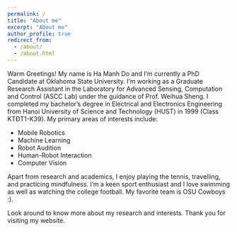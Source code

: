 ```yaml
---
permalink: /
title: "About me"
excerpt: "About me"
author_profile: true
redirect_from:
  - /about/
  - /about.html 
---
```

Warm Greetings! My name is Ha Manh Do and I’m currently a PhD Candidate at Oklahoma State University. I’m working as a Graduate Research Assistant in the Laboratory for Advanced Sensing, Computation and Control (ASCC Lab) under the guidance of Prof. Weihua Sheng. I completed my bachelor’s degree in Electrical and Electronics Engineering from Hanoi University of Science and Technology (HUST) in 1999 (Class KTĐT1-K39). My primary areas of interests include:

* Mobile Robotics
* Machine Learning
* Robot Audition
* Human-Robot Interaction
* Computer Vision

Apart from research and academics, I enjoy playing the tennis, travelling, and practicing mindfulness. I’m a keen sport enthusiast and I love swimming as well as watching the college football. My favorite team is OSU Cowboys :).

Look around to know more about my research and interests. Thank you for visiting my website.
